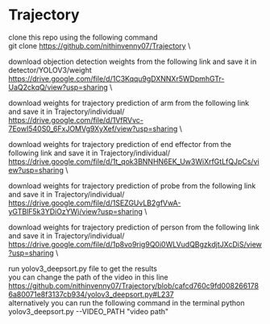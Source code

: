 # Trajectory
clone this repo using the following command\
git clone  https://github.com/nithinvenny07/Trajectory \

download objection detection weights from the following link and save it in detector/YOLOV3/weight \
https://drive.google.com/file/d/1C3Kqqu9gDXNNXr5WDpmhGTr-UaQ2ckqQ/view?usp=sharing \

download weights for trajectory prediction of arm from the following link and save it in Trajectory/individual/ \
https://drive.google.com/file/d/1VfRVvc-7EowI540S0_6FxJOMVg9XyXef/view?usp=sharing \

download weights for trajectory prediction of end effector from the following link and save it in Trajectory/individual/ \
https://drive.google.com/file/d/1t_qok3BNNHN6EK_Uw3WiXrfGtLfQJpCs/view?usp=sharing \

download weights for trajectory prediction of probe from the following link and save it in Trajectory/individual/ \
https://drive.google.com/file/d/1SEZGUvLB2gfVwA-yGTBlF5k3YDiOzYWj/view?usp=sharing \

download weights for trajectory prediction of person from the following link and save it in Trajectory/individual/ \
https://drive.google.com/file/d/1p8vo9rig9Q0i0WLVudQBgzkdjtJXcDiS/view?usp=sharing \


run yolov3_deepsort.py file to get the results \
you can change the path of the video in this line https://github.com/nithinvenny07/Trajectory/blob/cafcd760c9fd0082661786a80071e8f3137cb934/yolov3_deepsort.py#L237 \
alternatively you can run the following command in the terminal
python yolov3_deepsort.py --VIDEO_PATH "video path"
